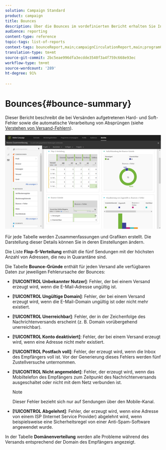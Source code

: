 ```yaml
---
solution: Campaign Standard
product: campaign
title: Bounces
description: Über die Bounces im vordefinierten Bericht erhalten Sie Informationen zum Status Ihrer versendeten Kampagnen und über etwaige Versandfehler.
audience: reporting
content-type: reference
topic-tags: list-of-reports
context-tags: bounceReport,main;campaignCirculationReport,main;programCirculationReport,main
translation-type: tm+mt
source-git-commit: 2bc5eae996dfa3ecdde3540f3a4f759c668e93ec
workflow-type: tm+mt
source-wordcount: '289'
ht-degree: 91%

---
```



# Bounces{#bounce-summary}

Dieser Bericht beschreibt die bei Versänden aufgetretenen Hard- und Soft-Fehler sowie die automatische Verarbeitung von Absprüngen (siehe [Verstehen von Versand-Fehlern](../../sending/using/understanding-delivery-failures.md)).

![](assets/campaign_reports_bounces.png)

Für jede Tabelle werden Zusammenfassungen und Grafiken erstellt. Die Darstellung dieser Details können Sie in deren Einstellungen ändern.

Die Liste **Flop-5-Verteilung** enthält die fünf Sendungen mit der höchsten Anzahl von Adressen, die neu in Quarantäne sind.

Die Tabelle **Bounce-Gründe** enthält für jeden Versand alle verfügbaren Daten zur jeweiligen Fehlerursache der Bounces:

* **[!UICONTROL Unbekannter Nutzer]**: Fehler, der bei einem Versand erzeugt wird, wenn die E-Mail-Adresse ungültig ist.
* **[!UICONTROL Ungültige Domain]**: Fehler, der bei einem Versand erzeugt wird, wenn die E-Mail-Domain ungültig ist oder nicht mehr existiert.
* **[!UICONTROL Unerreichbar]**: Fehler, der in der Zeichenfolge des Nachrichtenversands erscheint (z. B. Domain vorübergehend unerreichbar).
* **[!UICONTROL Konto deaktiviert]**: Fehler, der bei einem Versand erzeugt wird, wenn eine Adresse nicht mehr existiert.
* **[!UICONTROL Postfach voll]**: Fehler, der erzeugt wird, wenn die Inbox des Empfängers voll ist. Vor der Generierung dieses Fehlers werden fünf Zustellversuche unternommen.
* **[!UICONTROL Nicht angemeldet]**: Fehler, der erzeugt wird, wenn das Mobiltelefon des Empfängers zum Zeitpunkt des Nachrichtenversands ausgeschaltet oder nicht mit dem Netz verbunden ist.

   >[!NOTE]
   >
   >Dieser Fehler bezieht sich nur auf Sendungen über den Mobile-Kanal.

* **[!UICONTROL Abgelehnt]**: Fehler, der erzeugt wird, wenn eine Adresse von einem ISP (Internet Service Provider) abgelehnt wird, wenn beispielsweise eine Sicherheitsregel von einer Anti-Spam-Software angewendet wurde.

In der Tabelle **Domänenverteilung** werden alle Probleme während des Versands entsprechend der Domain des Empfängers angezeigt.
